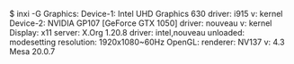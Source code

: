 $ inxi -G
Graphics:
  Device-1: Intel UHD Graphics 630 driver: i915 v: kernel
  Device-2: NVIDIA GP107 [GeForce GTX 1050] driver: nouveau v: kernel
  Display: x11 server: X.Org 1.20.8 driver: intel,nouveau unloaded: modesetting
  resolution: 1920x1080~60Hz
  OpenGL: renderer: NV137 v: 4.3 Mesa 20.0.7

